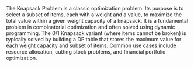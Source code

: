 The Knapsack Problem is a classic optimization problem. Its purpose is to select a subset of items, each with a weight and a value, to maximize the total value within a given weight capacity of a knapsack. It is a fundamental problem in combinatorial optimization and often solved using dynamic programming. The 0/1 Knapsack variant (where items cannot be broken) is typically solved by building a DP table that stores the maximum value for each weight capacity and subset of items. Common use cases include resource allocation, cutting stock problems, and financial portfolio optimization.